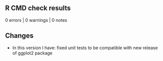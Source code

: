 ## R CMD check results

0 errors | 0 warnings | 0 notes


## Changes
* In this version I have: fixed unit tests to be compatible with new release of ggplot2 package
